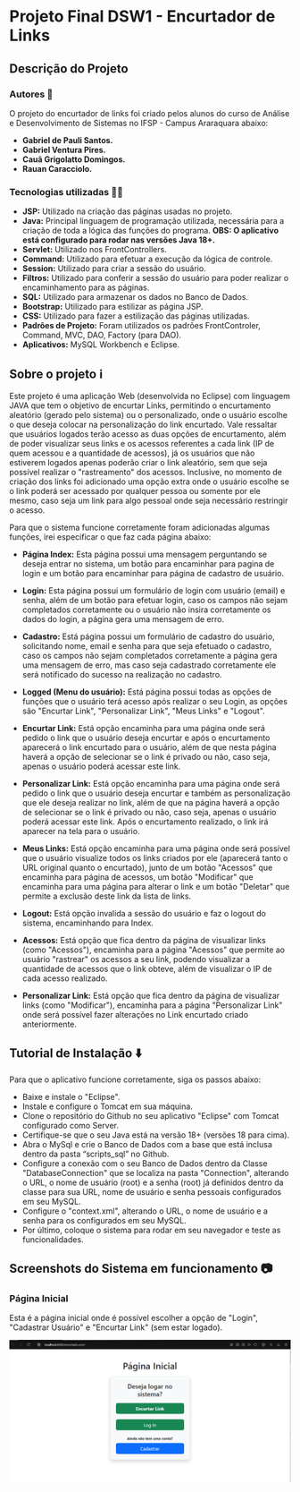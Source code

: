 # Projeto Final DSW1 - Encurtador de Links

## Descrição do Projeto

### Autores 👤

O projeto do encurtador de links foi criado pelos alunos do curso de Análise e Desenvolvimento de Sistemas no IFSP - Campus Araraquara abaixo:
- **Gabriel de Pauli Santos.**
- **Gabriel Ventura Pires.**
- **Cauã Grigolatto Domingos.**
- **Rauan Caracciolo.**

### Tecnologias utilizadas 👩‍💻

- **JSP:** Utilizado na criação das páginas usadas no projeto.
- **Java:** Principal linguagem de programação utilizada, necessária para a criação de toda a lógica das funções do programa. **OBS: O aplicativo está configurado para rodar nas versões Java 18+.**
- **Servlet:** Utilizado nos FrontControllers.
- **Command:** Utilizado para efetuar a execução da lógica de controle.
- **Session:** Utilizado para criar a sessão do usuário.
- **Filtros:** Utilizado para conferir a sessão do usuário para poder realizar o encaminhamento para as páginas.
- **SQL:** Utilizado para armazenar os dados no Banco de Dados.
- **Bootstrap:** Utilizado para estilizar as página JSP.
- **CSS:** Utilizado para fazer a estilização das páginas utilizadas.
- **Padrões de Projeto:** Foram utilizados os padrões FrontControler, Command, MVC, DAO, Factory (para DAO).
- **Aplicativos:** MySQL Workbench e Eclipse.

## Sobre o projeto ℹ

Este projeto é uma aplicação Web (desenvolvida no Eclipse) com linguagem JAVA que tem o objetivo de encurtar Links, permitindo o encurtamento aleatório (gerado pelo sistema) ou o personalizado, onde o usuário escolhe o que deseja colocar na personalização do link encurtado. Vale ressaltar que usuários logados terão acesso as duas opções de encurtamento, além de poder visualizar seus links e os acessos referentes a cada link (IP de quem acessou e a quantidade de acessos), já os usuários que não estiverem logados apenas poderão criar o link aleatório, sem que seja possível realizar o "rastreamento" dos acessos. Inclusive, no momento de criação dos links foi adicionado uma opção extra onde o usuário escolhe se o link poderá ser acessado por qualquer pessoa ou somente por ele mesmo, caso seja um link para algo pessoal onde seja necessário restringir o acesso.

Para que o sistema funcione corretamente foram adicionadas algumas funções, irei especificar o que faz cada página abaixo:

- **Página Index:** Esta página possui uma mensagem perguntando se deseja entrar no sistema, um botão para encaminhar para pagina de login e um botão para encaminhar para página de cadastro de usuário.

- **Login:** Esta página possui um formulário de login com usuário (email) e senha, além de um botão para efetuar login, caso os campos não sejam completados corretamente ou o usuário não insira corretamente os dados do login, a página gera uma mensagem de erro.

- **Cadastro:** Está página possui um formulário de cadastro do usuário, solicitando nome, email e senha para que seja efetuado o cadastro, caso os campos não sejam completados corretamente a página gera uma mensagem de erro, mas caso seja cadastrado corretamente ele será notificado do sucesso na realização no cadastro.

- **Logged (Menu do usuário):** Está página possui todas as opções de funções que o usuário terá acesso após realizar o seu Login, as opções são "Encurtar Link", "Personalizar Link", "Meus Links" e "Logout".

- **Encurtar Link:** Está opção encaminha para uma página onde será pedido o link que o usuário deseja encurtar e após o encurtamento aparecerá o link encurtado para o usuário, além de que nesta página haverá a opção de selecionar se o link é privado ou não, caso seja, apenas o usuário poderá acessar este link.

- **Personalizar Link:** Está opção encaminha para uma página onde será pedido o link que o usuário deseja encurtar e também as personalização que ele deseja realizar no link, além de que na página haverá a opção de selecionar se o link é privado ou não, caso seja, apenas o usuário poderá acessar este link. Após o encurtamento realizado, o link irá aparecer na tela para o usuário.

- **Meus Links:** Está opção encaminha para uma página onde será possível que o usuário visualize todos os links criados por ele (aparecerá tanto o URL original quanto o encurtado), junto de um botão "Acessos" que encaminha para página de acessos, um botão "Modificar" que encaminha para uma página para alterar o link e um botão "Deletar" que permite a exclusão deste link da lista de links.

- **Logout:** Está opção invalida a sessão do usuário e faz o logout do sistema, encaminhando para Index.

- **Acessos:** Está opção que fica dentro da página de visualizar links (como "Acessos"), encaminha para a página "Acessos" que permite ao usuário "rastrear" os acessos a seu link, podendo visualizar a quantidade de acessos que o link obteve, além de visualizar o IP de cada acesso realizado.
 
- **Personalizar Link:** Está opção que fica dentro da página de visualizar links (como "Modificar"), encaminha para a página "Personalizar Link" onde será possível fazer alterações no Link encurtado criado anteriormente.

## Tutorial de Instalação ⬇️

Para que o aplicativo funcione corretamente, siga os passos abaixo:

- Baixe e instale o "Eclipse".
- Instale e configure o Tomcat em sua máquina. 
- Clone o repositório do Github no seu aplicativo "Eclipse" com Tomcat configurado como Server.
- Certifique-se que o seu Java está na versão 18+ (versões 18 para cima).
- Abra o MySql e crie o Banco de Dados com a base que está inclusa dentro da pasta “scripts_sql” no Github.
- Configure a conexão com o seu Banco de Dados dentro da Classe "DatabaseConnection" que se localiza na pasta "Connection", alterando o URL, o nome de usuário (root) e a senha (root) já definidos dentro da classe para sua URL, nome de usuário e senha pessoais configurados em seu MySQL.
- Configure o "context.xml", alterando o URL, o nome de usuário e a senha para os configurados em seu MySQL.
- Por último, coloque o sistema para rodar em seu navegador e teste as funcionalidades.

## Screenshots do Sistema em funcionamento 📷

### Página Inicial

Esta é a página inicial onde é possível escolher a opção de "Login", "Cadastrar Usuário" e "Encurtar Link" (sem estar logado).

![Página Inicial](prints/print_inicial.png)
